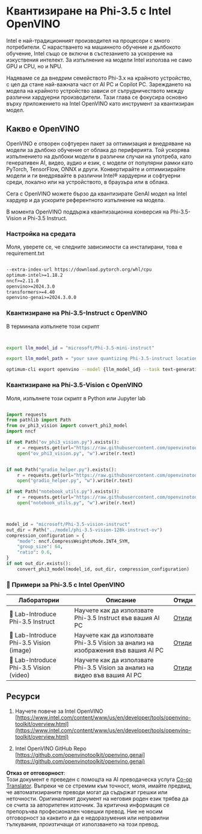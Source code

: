 <!--
CO_OP_TRANSLATOR_METADATA:
{
  "original_hash": "3139a6a82f357a9f90f1fe51c4caf65a",
  "translation_date": "2025-07-16T22:04:19+00:00",
  "source_file": "md/01.Introduction/04/UsingIntelOpenVINOQuantifyingPhi.md",
  "language_code": "bg"
}
-->
# **Квантизиране на Phi-3.5 с Intel OpenVINO**

Intel е най-традиционният производител на процесори с много потребители. С нарастването на машинното обучение и дълбокото обучение, Intel също се включи в състезанието за ускорение на изкуствения интелект. За изпълнение на модели Intel използва не само GPU и CPU, но и NPU.

Надяваме се да внедрим семейството Phi-3.x на крайното устройство, с цел да стане най-важната част от AI PC и Copilot PC. Зареждането на модела на крайното устройство зависи от сътрудничеството между различни хардуерни производители. Тази глава се фокусира основно върху приложението на Intel OpenVINO като инструмент за квантизиран модел.

## **Какво е OpenVINO**

OpenVINO е отворен софтуерен пакет за оптимизация и внедряване на модели за дълбоко обучение от облака до периферията. Той ускорява изпълнението на дълбоки модели в различни случаи на употреба, като генеративен AI, видео, аудио и език, с модели от популярни рамки като PyTorch, TensorFlow, ONNX и други. Конвертирайте и оптимизирайте модели и ги внедрявайте в различни Intel® хардуерни и софтуерни среди, локално или на устройството, в браузъра или в облака.

Сега с OpenVINO можете бързо да квантизирате GenAI модел на Intel хардуер и да ускорите референтното изпълнение на модела.

В момента OpenVINO поддържа квантизационна конверсия на Phi-3.5-Vision и Phi-3.5 Instruct.

### **Настройка на средата**

Моля, уверете се, че следните зависимости са инсталирани, това е requirement.txt

```txt

--extra-index-url https://download.pytorch.org/whl/cpu
optimum-intel>=1.18.2
nncf>=2.11.0
openvino>=2024.3.0
transformers>=4.40
openvino-genai>=2024.3.0.0

```

### **Квантизиране на Phi-3.5-Instruct с OpenVINO**

В терминала изпълнете този скрипт

```bash


export llm_model_id = "microsoft/Phi-3.5-mini-instruct"

export llm_model_path = "your save quantizing Phi-3.5-instruct location"

optimum-cli export openvino --model {llm_model_id} --task text-generation-with-past --weight-format int4 --group-size 128 --ratio 0.6  --sym  --trust-remote-code {llm_model_path}


```

### **Квантизиране на Phi-3.5-Vision с OpenVINO**

Моля, изпълнете този скрипт в Python или Jupyter lab

```python

import requests
from pathlib import Path
from ov_phi3_vision import convert_phi3_model
import nncf

if not Path("ov_phi3_vision.py").exists():
    r = requests.get(url="https://raw.githubusercontent.com/openvinotoolkit/openvino_notebooks/latest/notebooks/phi-3-vision/ov_phi3_vision.py")
    open("ov_phi3_vision.py", "w").write(r.text)


if not Path("gradio_helper.py").exists():
    r = requests.get(url="https://raw.githubusercontent.com/openvinotoolkit/openvino_notebooks/latest/notebooks/phi-3-vision/gradio_helper.py")
    open("gradio_helper.py", "w").write(r.text)

if not Path("notebook_utils.py").exists():
    r = requests.get(url="https://raw.githubusercontent.com/openvinotoolkit/openvino_notebooks/latest/utils/notebook_utils.py")
    open("notebook_utils.py", "w").write(r.text)



model_id = "microsoft/Phi-3.5-vision-instruct"
out_dir = Path("../model/phi-3.5-vision-128k-instruct-ov")
compression_configuration = {
    "mode": nncf.CompressWeightsMode.INT4_SYM,
    "group_size": 64,
    "ratio": 0.6,
}
if not out_dir.exists():
    convert_phi3_model(model_id, out_dir, compression_configuration)

```

### **🤖 Примери за Phi-3.5 с Intel OpenVINO**

| Лаборатории    | Описание | Отиди |
| -------- | ------- |  ------- |
| 🚀 Lab-Introduce Phi-3.5 Instruct  | Научете как да използвате Phi-3.5 Instruct във вашия AI PC    |  [Отиди](../../../../../code/09.UpdateSamples/Aug/intel-phi35-instruct-zh.ipynb)    |
| 🚀 Lab-Introduce Phi-3.5 Vision (image) | Научете как да използвате Phi-3.5 Vision за анализ на изображения във вашия AI PC      |  [Отиди](../../../../../code/09.UpdateSamples/Aug/intel-phi35-vision-img.ipynb)    |
| 🚀 Lab-Introduce Phi-3.5 Vision (video)   | Научете как да използвате Phi-3.5 Vision за анализ на видео във вашия AI PC    |  [Отиди](../../../../../code/09.UpdateSamples/Aug/intel-phi35-vision-video.ipynb)    |

## **Ресурси**

1. Научете повече за Intel OpenVINO [https://www.intel.com/content/www/us/en/developer/tools/openvino-toolkit/overview.html](https://www.intel.com/content/www/us/en/developer/tools/openvino-toolkit/overview.html)

2. Intel OpenVINO GitHub Repo [https://github.com/openvinotoolkit/openvino.genai](https://github.com/openvinotoolkit/openvino.genai)

**Отказ от отговорност**:  
Този документ е преведен с помощта на AI преводаческа услуга [Co-op Translator](https://github.com/Azure/co-op-translator). Въпреки че се стремим към точност, моля, имайте предвид, че автоматизираните преводи могат да съдържат грешки или неточности. Оригиналният документ на неговия роден език трябва да се счита за авторитетен източник. За критична информация се препоръчва професионален човешки превод. Ние не носим отговорност за каквито и да е недоразумения или неправилни тълкувания, произтичащи от използването на този превод.